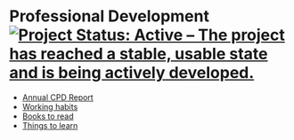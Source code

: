 Professional Development
[![Project Status: Active – The project has reached a stable, usable state and is being actively developed.](https://www.repostatus.org/badges/latest/active.svg)](https://www.repostatus.org/#active)
==============

- [Annual CPD Report](https://trianglegirl.github.io/professional-development/cpd-report/cpd-report.html)
- [Working habits](https://github.com/trianglegirl/professional-development/blob/master/working-habits.md)
- [Books to read](https://github.com/trianglegirl/professional-development/blob/master/books-to-read.md)
- [Things to learn](https://github.com/trianglegirl/professional-development/blob/master/things-to-learn.md)
